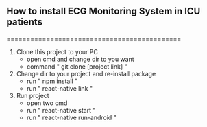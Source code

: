 ## How to install ECG Monitoring System in ICU patients
============================================
 
1. Clone this project to your PC
    - open cmd and change dir to you want
    - command " git clone [project link] "
2. Change dir to your project and re-install package
    - run " npm install "
    - run " react-native link "
3. Run project
    - open two cmd
    - run " react-native start "
    - run " react-native run-android "
